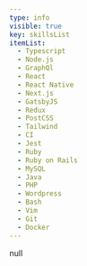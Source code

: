 ```yaml
---
type: info
visible: true
key: skillsList
itemList:
  - Typescript
  - Node.js
  - GraphQl
  - React
  - React Native
  - Next.js
  - GatsbyJS
  - Redux
  - PostCSS
  - Tailwind
  - CI
  - Jest
  - Ruby
  - Ruby on Rails
  - MySQL
  - Java
  - PHP
  - Wordpress
  - Bash
  - Vim
  - Git
  - Docker
---
```

null
